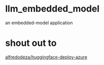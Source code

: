 # llm_embedded_model 

an embedded-model application
 
# shout out to

[alfredodeza/huggingface-deploy-azure](https://github.com/alfredodeza/huggingface-deploy-azure)
